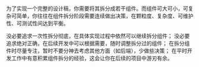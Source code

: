 ###
为了实现一个完整的设计稿，你需要将其拆分成若干组件。而组件可大可小，可复杂可简单，你往往在组件拆分阶段需要连续做出决策，在颗粒度、复杂度、可维护性、可测试性间达到平衡。

没必要追求一次性拆分彻底，在具体实现过程中依然可以继续拆分组件；
没必要追求绝对正确，在后续开发中可以根据需要，随时调整拆分过的组件；
在拆分组件时尽量专注，暂时不要分神去考虑其他方面（如后端），少做些决策；
在平时开发工作中有意积累组件拆分的经验，这会让你在后续的项目中游刃有余。